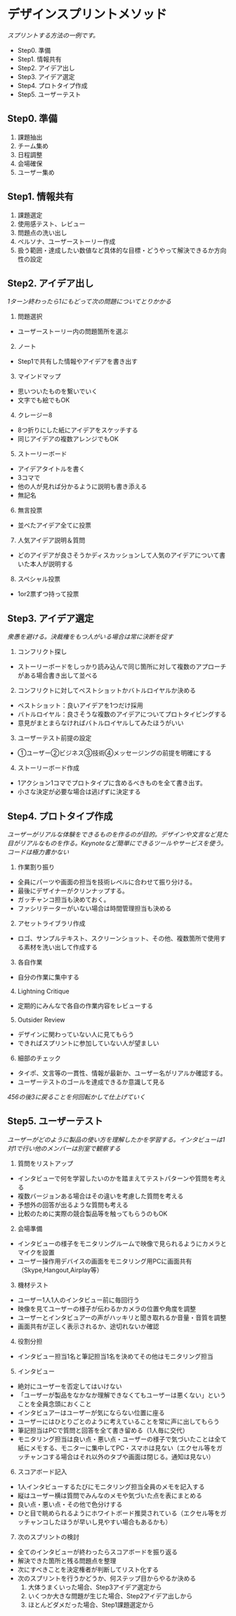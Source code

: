 # デザインスプリントメソッド

*スプリントする方法の一例です。*

- Step0. 準備
- Step1. 情報共有
- Step2. アイデア出し
- Step3. アイデア選定
- Step4. プロトタイプ作成
- Step5. ユーザーテスト

## Step0. 準備

1. 課題抽出
2. チーム集め
3. 日程調整
4. 会場確保
5. ユーザー集め

## Step1. 情報共有

1. 課題選定
2. 使用感テスト、レビュー
3. 問題点の洗い出し
4. ペルソナ、ユーザーストーリー作成
5. 扱う範囲・達成したい数値など具体的な目標・どうやって解決できるか方向性の設定

## Step2. アイデア出し

*1ターン終わったら1にもどって次の問題についてとりかかる*

1. 問題選択

  - ユーザーストーリー内の問題箇所を選ぶ

2. ノート

  - Step1で共有した情報やアイデアを書き出す

3. マインドマップ

  - 思いついたものを繋いでいく
  - 文字でも絵でもOK

4. クレージー8

  - 8つ折りにした紙にアイデアをスケッチする
  - 同じアイデアの複数アレンジでもOK

5. ストーリーボード

  - アイデアタイトルを書く
  - 3コマで
  - 他の人が見れば分かるように説明も書き添える
  - 無記名

6. 無言投票

  - 並べたアイデア全てに投票

7. 人気アイデア説明＆質問

  - どのアイデアが良さそうかディスカッションして人気のアイデアについて書いた本人が説明する

8. スペシャル投票

  - 1or2票ずつ持って投票

## Step3. アイデア選定

*衆愚を避ける。決裁権をもつ人がいる場合は常に決断を促す*

1. コンフリクト探し

  - ストーリーボードをしっかり読み込んで同じ箇所に対して複数のアプローチがある場合書き出して並べる

2. コンフリクトに対してベストショットかバトルロイヤルか決める

  - ベストショット：良いアイデアを1つだけ採用
  - バトルロイヤル：良さそうな複数のアイデアについてプロトタイピングする
  - 意見がまとまらなければバトルロイヤルしてみたほうがいい

3. ユーザーテスト前提の設定

  - ①ユーザー②ビジネス③技術④メッセージングの前提を明確にする

4. ストーリーボード作成

  - 1アクション1コマでプロトタイプに含めるべきものを全て書き出す。
  - 小さな決定が必要な場合は逃げずに決定する

## Step4. プロトタイプ作成

*ユーザーがリアルな体験をできるものを作るのが目的。デザインや文言など見た目がリアルなものを作る。Keynoteなど簡単にできるツールやサービスを使う。コードは極力書かない*

1. 作業割り振り

  - 全員にパーツや画面の担当を技術レベルに合わせて振り分ける。
  - 最後にデザイナーがクリンナップする。
  - ガッチャンコ担当も決めておく。
  - ファシリテーターがいない場合は時間管理担当も決める

2. アセットライブラリ作成

  - ロゴ、サンプルテキスト、スクリーンショット、その他、複数箇所で使用する素材を洗い出して作成する

3. 各自作業

  - 自分の作業に集中する

4. Lightning Critique

  - 定期的にみんなで各自の作業内容をレビューする

5. Outsider Review

  - デザインに関わっていない人に見てもらう
  - できればスプリントに参加していない人が望ましい

6. 細部のチェック

  - タイポ、文言等の一貫性、情報が最新か、ユーザー名がリアルか確認する。
  - ユーザーテストのゴールを達成できるか意識して見る

*456の後3に戻ることを何回転かして仕上げていく*

## Step5. ユーザーテスト

 *ユーザーがどのように製品の使い方を理解したかを学習する。インタビューは1対1で行い他のメンバーは別室で観察する* 

1. 質問をリストアップ

  - インタビューで何を学習したいのかを踏まえてテストパターンや質問を考える
  - 複数バージョンある場合はその違いを考慮した質問を考える
  - 予想外の回答が出るような質問も考える
  - 比較のために実際の競合製品等を触ってもらうのもOK

2. 会場準備

  - インタビューの様子をモニタリングルームで映像で見られるようにカメラとマイクを設置
  - ユーザー操作用デバイスの画面をモニタリング用PCに画面共有（Skype,Hangout,Airplay等）

3. 機材テスト

  - ユーザー1人1人のインタビュー前に毎回行う
  - 映像を見てユーザーの様子が伝わるかカメラの位置や角度を調整
  - ユーザーとインタビュアーの声がハッキリと聞き取れるか音量・音質を調整
  - 画面共有が正しく表示されるか、途切れないか確認

4. 役割分担

  - インタビュー担当1名と筆記担当1名を決めてその他はモニタリング担当

5. インタビュー

  - 絶対にユーザーを否定してはいけない
  - 「ユーザーが製品をなかなか理解できなくてもユーザーは悪くない」ということを全員念頭におくこと
  - インタビュアーはユーザーが気にならない位置に座る
  - ユーザーにはひとりごとのように考えていることを常に声に出してもらう
  - 筆記担当はPCで質問と回答を全て書き留める（1人毎に交代）
  - モニタリング担当は良い点・悪い点・ユーザーの様子で気づいたことは全て紙にメモする、モニターに集中してPC・スマホは見ない（エクセル等をガッチャンコする場合はそれ以外のタブや画面は閉じる。通知は見ない）

6. スコアボード記入

  - 1人インタビューするたびにモニタリング担当全員のメモを記入する
  - 縦はユーザー横は質問でみんなのメモや気づいた点を表にまとめる
  - 良い点・悪い点・その他で色分けする
  - ひと目で眺められるようにホワイトボード推奨されている（エクセル等をガッチャンコしたほうが早いし見やすい場合もあるかも）

7. 次のスプリントの検討

  - 全てのインタビューが終わったらスコアボードを振り返る
  - 解決できた箇所と残る問題点を整理
  - 次にすべきことを決定権者が判断してリスト化する
  - 次のスプリントを行うかどうか、何ステップ目からやるか決める
    1. 大体うまくいった場合、Step3アイデア選定から
    2. いくつか大きな問題が生じた場合、Step2アイデア出しから
    3. ほとんどダメだった場合、Step1課題選定から
